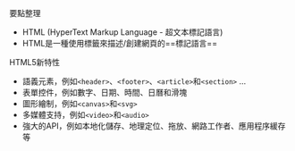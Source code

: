 要點整理
- HTML (HyperText Markup Language - 超文本標記語言)
- HTML是一種使用標籤來描述/創建網頁的==標記語言==

HTML5新特性
- 語義元素，例如`<header>`、`<footer>`、`<article>`和`<section>` …
- 表單控件，例如數字、日期、時間、日曆和滑塊
- 圖形繪制，例如`<canvas>`和`<svg>`
- 多媒體支持，例如`<video>`和`<audio>`
- 強大的API，例如本地化儲存、地理定位、拖放、網路工作者、應用程序緩存等